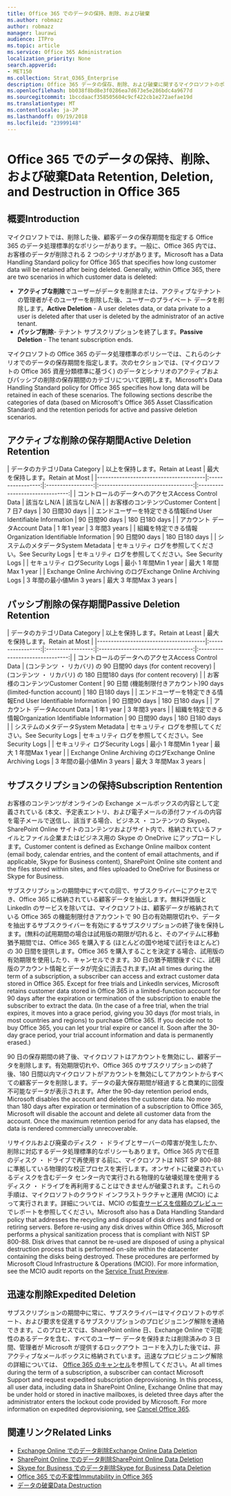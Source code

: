 ```yaml
---
title: Office 365 でのデータの保持、削除、および破棄
ms.author: robmazz
author: robmazz
manager: laurawi
audience: ITPro
ms.topic: article
ms.service: Office 365 Administration
localization_priority: None
search.appverid:
- MET150
ms.collection: Strat_O365_Enterprise
description: Office 365 データの保存、削除、および破棄に関するマイクロソフトのポリシーの概要について説明します。
ms.openlocfilehash: bb038f8bd8e3f0286ea7d673e5e286bdc4a9677d
ms.sourcegitcommit: 1bccdaacf358505604c9cf422cb1e272aefae19d
ms.translationtype: MT
ms.contentlocale: ja-JP
ms.lasthandoff: 09/19/2018
ms.locfileid: "23999148"
---
```

# <a name="data-retention-deletion-and-destruction-in-office-365"></a><span data-ttu-id="da61d-103">Office 365 でのデータの保持、削除、および破棄</span><span class="sxs-lookup"><span data-stu-id="da61d-103">Data Retention, Deletion, and Destruction in Office 365</span></span>

## <a name="introduction"></a><span data-ttu-id="da61d-104">概要</span><span class="sxs-lookup"><span data-stu-id="da61d-104">Introduction</span></span>
<span data-ttu-id="da61d-p101">マイクロソフトでは、削除した後、顧客データの保存期間を指定する Office 365 のデータ処理標準的なポリシーがあります。一般に、Office 365 内では、お客様のデータが削除される 2 つのシナリオがあります。</span><span class="sxs-lookup"><span data-stu-id="da61d-p101">Microsoft has a Data Handling Standard policy for Office 365 that specifies how long customer data will be retained after being deleted. Generally, within Office 365, there are two scenarios in which customer data is deleted:</span></span>
- <span data-ttu-id="da61d-107">**アクティブな削除**でユーザーがデータを削除または、アクティブなテナントの管理者がそのユーザーを削除した後、ユーザーのプライベート データを削除します。</span><span class="sxs-lookup"><span data-stu-id="da61d-107">**Active Deletion** - A user deletes data, or data private to a user is deleted after that user is deleted by the administrator of an active tenant.</span></span>
- <span data-ttu-id="da61d-108">**パッシブ削除**- テナント サブスクリプションを終了します。</span><span class="sxs-lookup"><span data-stu-id="da61d-108">**Passive Deletion** - The tenant subscription ends.</span></span>

<span data-ttu-id="da61d-p102">マイクロソフトの Office 365 のデータ処理標準のポリシーでは、これらのシナリオでのデータの保存期間を指定します。次のセクションでは、(マイクロソフトの Office 365 資産分類標準に基づく) のデータとシナリオのアクティブおよびパッシブの削除の保存期間のカテゴリについて説明します。</span><span class="sxs-lookup"><span data-stu-id="da61d-p102">Microsoft's Data Handling Standard policy for Office 365 specifies how long data will be retained in each of these scenarios. The following sections describe the categories of data (based on Microsoft's Office 365 Asset Classification Standard) and the retention periods for active and passive deletion scenarios.</span></span>

## <a name="active-deletion-retention"></a><span data-ttu-id="da61d-111">アクティブな削除の保存期間</span><span class="sxs-lookup"><span data-stu-id="da61d-111">Active Deletion Retention</span></span>

| <span data-ttu-id="da61d-112">データのカテゴリ</span><span class="sxs-lookup"><span data-stu-id="da61d-112">Data Category</span></span> | <span data-ttu-id="da61d-113">以上を保持します。</span><span class="sxs-lookup"><span data-stu-id="da61d-113">Retain at Least</span></span> | <span data-ttu-id="da61d-114">最大を保持します。</span><span class="sxs-lookup"><span data-stu-id="da61d-114">Retain at Most</span></span> |
|---------------------------------------|:-----------------:|:-----------------:|:----------------------------------:|:-------------------------------:|
| <span data-ttu-id="da61d-115">コントロールのデータへのアクセス</span><span class="sxs-lookup"><span data-stu-id="da61d-115">Access Control Data</span></span> | <span data-ttu-id="da61d-116">該当なし</span><span class="sxs-lookup"><span data-stu-id="da61d-116">N/A</span></span> | <span data-ttu-id="da61d-117">該当なし</span><span class="sxs-lookup"><span data-stu-id="da61d-117">N/A</span></span> |
| <span data-ttu-id="da61d-118">お客様のコンテンツ</span><span class="sxs-lookup"><span data-stu-id="da61d-118">Customer Content</span></span> | <span data-ttu-id="da61d-119">7 日</span><span class="sxs-lookup"><span data-stu-id="da61d-119">7 days</span></span> | <span data-ttu-id="da61d-120">30 日間</span><span class="sxs-lookup"><span data-stu-id="da61d-120">30 days</span></span> |
| <span data-ttu-id="da61d-121">エンドユーザーを特定できる情報</span><span class="sxs-lookup"><span data-stu-id="da61d-121">End User Identifiable Information</span></span> | <span data-ttu-id="da61d-122">90 日間</span><span class="sxs-lookup"><span data-stu-id="da61d-122">90 days</span></span> | <span data-ttu-id="da61d-123">180 日</span><span class="sxs-lookup"><span data-stu-id="da61d-123">180 days</span></span> |
| <span data-ttu-id="da61d-124">アカウント データ</span><span class="sxs-lookup"><span data-stu-id="da61d-124">Account Data</span></span> | <span data-ttu-id="da61d-125">1 年</span><span class="sxs-lookup"><span data-stu-id="da61d-125">1 year</span></span> | <span data-ttu-id="da61d-126">3 年間</span><span class="sxs-lookup"><span data-stu-id="da61d-126">3 years</span></span> |
| <span data-ttu-id="da61d-127">組織を特定できる情報</span><span class="sxs-lookup"><span data-stu-id="da61d-127">Organization Identifiable Information</span></span> | <span data-ttu-id="da61d-128">90 日間</span><span class="sxs-lookup"><span data-stu-id="da61d-128">90 days</span></span> | <span data-ttu-id="da61d-129">180 日</span><span class="sxs-lookup"><span data-stu-id="da61d-129">180 days</span></span> |
| <span data-ttu-id="da61d-130">システムのメタデータ</span><span class="sxs-lookup"><span data-stu-id="da61d-130">System Metadata</span></span> | <span data-ttu-id="da61d-131">セキュリティ ログを参照してください。</span><span class="sxs-lookup"><span data-stu-id="da61d-131">See Security Logs</span></span> | <span data-ttu-id="da61d-132">セキュリティ ログを参照してください。</span><span class="sxs-lookup"><span data-stu-id="da61d-132">See Security Logs</span></span> |
| <span data-ttu-id="da61d-133">セキュリティ ログ</span><span class="sxs-lookup"><span data-stu-id="da61d-133">Security Logs</span></span> | <span data-ttu-id="da61d-134">最小 1 年間</span><span class="sxs-lookup"><span data-stu-id="da61d-134">Min 1 year</span></span> | <span data-ttu-id="da61d-135">最大 1 年間</span><span class="sxs-lookup"><span data-stu-id="da61d-135">Max 1 year</span></span> |
| <span data-ttu-id="da61d-136">Exchange Online Archiving のログ</span><span class="sxs-lookup"><span data-stu-id="da61d-136">Exchange Online Archiving Logs</span></span> | <span data-ttu-id="da61d-137">3 年間の最小値</span><span class="sxs-lookup"><span data-stu-id="da61d-137">Min 3 years</span></span> | <span data-ttu-id="da61d-138">最大 3 年間</span><span class="sxs-lookup"><span data-stu-id="da61d-138">Max 3 years</span></span> |

## <a name="passive-deletion-retention"></a><span data-ttu-id="da61d-139">パッシブ削除の保存期間</span><span class="sxs-lookup"><span data-stu-id="da61d-139">Passive Deletion Retention</span></span>

| <span data-ttu-id="da61d-140">データのカテゴリ</span><span class="sxs-lookup"><span data-stu-id="da61d-140">Data Category</span></span> | <span data-ttu-id="da61d-141">以上を保持します。</span><span class="sxs-lookup"><span data-stu-id="da61d-141">Retain at Least</span></span> | <span data-ttu-id="da61d-142">最大を保持します。</span><span class="sxs-lookup"><span data-stu-id="da61d-142">Retain at Most</span></span> |
|---------------------------------------|:-----------------:|:-----------------:|:----------------------------------:|:-------------------------------:|
| <span data-ttu-id="da61d-143">コントロールのデータへのアクセス</span><span class="sxs-lookup"><span data-stu-id="da61d-143">Access Control Data</span></span> | <span data-ttu-id="da61d-144">(コンテンツ ・ リカバリ) の 90 日間</span><span class="sxs-lookup"><span data-stu-id="da61d-144">90 days (for content recovery)</span></span> | <span data-ttu-id="da61d-145">(コンテンツ ・ リカバリ) の 180 日間</span><span class="sxs-lookup"><span data-stu-id="da61d-145">180 days (for content recovery)</span></span> |
| <span data-ttu-id="da61d-146">お客様のコンテンツ</span><span class="sxs-lookup"><span data-stu-id="da61d-146">Customer Content</span></span> | <span data-ttu-id="da61d-147">90 日間 (機能制限付きアカウント)</span><span class="sxs-lookup"><span data-stu-id="da61d-147">90 days (limited-function account)</span></span> | <span data-ttu-id="da61d-148">180 日</span><span class="sxs-lookup"><span data-stu-id="da61d-148">180 days</span></span> |
| <span data-ttu-id="da61d-149">エンドユーザーを特定できる情報</span><span class="sxs-lookup"><span data-stu-id="da61d-149">End User Identifiable Information</span></span> | <span data-ttu-id="da61d-150">90 日間</span><span class="sxs-lookup"><span data-stu-id="da61d-150">90 days</span></span> | <span data-ttu-id="da61d-151">180 日</span><span class="sxs-lookup"><span data-stu-id="da61d-151">180 days</span></span> |
| <span data-ttu-id="da61d-152">アカウント データ</span><span class="sxs-lookup"><span data-stu-id="da61d-152">Account Data</span></span> | <span data-ttu-id="da61d-153">1 年</span><span class="sxs-lookup"><span data-stu-id="da61d-153">1 year</span></span> | <span data-ttu-id="da61d-154">3 年間</span><span class="sxs-lookup"><span data-stu-id="da61d-154">3 years</span></span> |
| <span data-ttu-id="da61d-155">組織を特定できる情報</span><span class="sxs-lookup"><span data-stu-id="da61d-155">Organization Identifiable Information</span></span> | <span data-ttu-id="da61d-156">90 日間</span><span class="sxs-lookup"><span data-stu-id="da61d-156">90 days</span></span> | <span data-ttu-id="da61d-157">180 日</span><span class="sxs-lookup"><span data-stu-id="da61d-157">180 days</span></span> |
| <span data-ttu-id="da61d-158">システムのメタデータ</span><span class="sxs-lookup"><span data-stu-id="da61d-158">System Metadata</span></span> | <span data-ttu-id="da61d-159">セキュリティ ログを参照してください。</span><span class="sxs-lookup"><span data-stu-id="da61d-159">See Security Logs</span></span> | <span data-ttu-id="da61d-160">セキュリティ ログを参照してください。</span><span class="sxs-lookup"><span data-stu-id="da61d-160">See Security Logs</span></span> |
| <span data-ttu-id="da61d-161">セキュリティ ログ</span><span class="sxs-lookup"><span data-stu-id="da61d-161">Security Logs</span></span> | <span data-ttu-id="da61d-162">最小 1 年間</span><span class="sxs-lookup"><span data-stu-id="da61d-162">Min 1 year</span></span> | <span data-ttu-id="da61d-163">最大 1 年間</span><span class="sxs-lookup"><span data-stu-id="da61d-163">Max 1 year</span></span> |
| <span data-ttu-id="da61d-164">Exchange Online Archiving のログ</span><span class="sxs-lookup"><span data-stu-id="da61d-164">Exchange Online Archiving Logs</span></span> | <span data-ttu-id="da61d-165">3 年間の最小値</span><span class="sxs-lookup"><span data-stu-id="da61d-165">Min 3 years</span></span> | <span data-ttu-id="da61d-166">最大 3 年間</span><span class="sxs-lookup"><span data-stu-id="da61d-166">Max 3 years</span></span> |

## <a name="subscription-rentention"></a><span data-ttu-id="da61d-167">サブスクリプションの保持</span><span class="sxs-lookup"><span data-stu-id="da61d-167">Subscription Rentention</span></span>

<span data-ttu-id="da61d-168">お客様のコンテンツがオンラインの Exchange メールボックスの内容として定義されている (本文、予定表エントリ、および電子メールの添付ファイルの内容を電子メールで送信し、該当する場合、ビジネス ・ コンテンツの Skype)、SharePoint Online サイトのコンテンツおよびサイト内で、格納されているファイルとファイル企業またはビジネス用の Skype の OneDrive にアップロードします。</span><span class="sxs-lookup"><span data-stu-id="da61d-168">Customer content is defined as Exchange Online mailbox content (email body, calendar entries, and the content of email attachments, and if applicable, Skype for Business content), SharePoint Online site content and the files stored within sites, and files uploaded to OneDrive for Business or Skype for Business.</span></span>

<span data-ttu-id="da61d-p103">サブスクリプションの期間中にすべての回で、サブスクライバーにアクセスでき、Office 365 に格納されている顧客データを抽出します。無料評価版と LinkedIn のサービスを除いては、マイクロソフトは、顧客データが格納されている Office 365 の機能制限付きアカウントで 90 日の有効期限切れや、データを抽出するサブスクライバーを有効にするサブスクリプションの終了後を保持します。(無料の試用期間の場合は試用版の期限が切れると、そのアイテムに移動猶予期間では、Office 365 を購入する (ほとんどの国や地域で試行をほとんど) の 30 日間を提供します。Office 365 を購入することを決定する場合、試用版の有効期限を使用したり、キャンセルできます。30 日の猶予期間後すぐに、試用版のアカウント情報とデータが完全に消去されます。)</span><span class="sxs-lookup"><span data-stu-id="da61d-p103">At all times during the term of a subscription, a subscriber can access and extract customer data stored in Office 365. Except for free trials and LinkedIn services, Microsoft retains customer data stored in Office 365 in a limited-function account for 90 days after the expiration or termination of the subscription to enable the subscriber to extract the data. (In the case of a free trial, when the trial expires, it moves into a grace period, giving you 30 days (for most trials, in most countries and regions) to purchase Office 365. If you decide not to buy Office 365, you can let your trial expire or cancel it. Soon after the 30-day grace period, your trial account information and data is permanently erased.)</span></span>

<span data-ttu-id="da61d-p104">90 日の保存期間の終了後、マイクロソフトはアカウントを無効にし、顧客データを削除します。有効期限切れや、Office 365 のサブスクリプションの終了後、180 日間以内マイクロソフトがアカウントを無効にしてアカウントからすべての顧客データを削除します。データの最大保存期間が経過すると商業的に回復不可能なデータが表示されます。</span><span class="sxs-lookup"><span data-stu-id="da61d-p104">After the 90-day retention period ends, Microsoft disables the account and deletes the customer data. No more than 180 days after expiration or termination of a subscription to Office 365, Microsoft will disable the account and delete all customer data from the account. Once the maximum retention period for any data has elapsed, the data is rendered commercially unrecoverable.</span></span>

<span data-ttu-id="da61d-p105">リサイクルおよび廃棄のディスク ・ ドライブとサーバーの障害が発生したか、削除に対応するデータ処理標準的なポリシーもあります。Office 365 内で任意のディスク ・ ドライブで再使用する前に、マイクロソフトは NIST SP 800-88 に準拠している物理的な校正プロセスを実行します。オンサイトに破棄されているディスクを含むデータ センター内で実行される物理的な破壊処理を使用するディスク ・ ドライブを再利用することはできませんが破棄されます。これらの手順は、マイクロソフトのクラウド インフラストラクチャと運用 (MCIO) によって実行されます。詳細については、MCIO の監査[サービスを信頼のプレビュー](https://aka.ms/STP)でレポートを参照してください。</span><span class="sxs-lookup"><span data-stu-id="da61d-p105">Microsoft also has a Data Handling Standard policy that addresses the recycling and disposal of disk drives and failed or retiring servers. Before re-using any disk drives within Office 365, Microsoft performs a physical sanitization process that is compliant with NIST SP 800-88. Disk drives that cannot be re-used are disposed of using a physical destruction process that is performed on-site within the datacenter containing the disks being destroyed. These procedures are performed by Microsoft Cloud Infrastructure & Operations (MCIO). For more information, see the MCIO audit reports on the [Service Trust Preview](https://aka.ms/STP).</span></span>

## <a name="expedited-deletion"></a><span data-ttu-id="da61d-182">迅速な削除</span><span class="sxs-lookup"><span data-stu-id="da61d-182">Expedited Deletion</span></span>
<span data-ttu-id="da61d-p106">サブスクリプションの期間中に常に、サブスクライバーはマイクロソフトのサポート、および要求を促進するサブスクリプションのプロビジョニング解除を連絡できます。このプロセスでは、SharePoint online 日、Exchange Online で可能性のあるデータを含む、すべてのユーザー データを保持または削除済みの 3 日間、管理者が Microsoft が提供するロックアウト コードを入力した後では、非アクティブなメールボックスに格納されています。迅速なプロビジョニング解除の詳細については、 [Office 365 のキャンセル](https://support.office.com/article/Cancel-Office-365-for-business-b1bc0bef-4608-4601-813a-cdd9f746709a)を参照してください。</span><span class="sxs-lookup"><span data-stu-id="da61d-p106">At all times during the term of a subscription, a subscriber can contact Microsoft Support and request expedited subscription deprovisioning. In this process, all user data, including data in SharePoint Online, Exchange Online that may be under hold or stored in inactive mailboxes, is deleted three days after the administrator enters the lockout code provided by Microsoft. For more information on expedited deprovisioning, see [Cancel Office 365](https://support.office.com/article/Cancel-Office-365-for-business-b1bc0bef-4608-4601-813a-cdd9f746709a).</span></span>

## <a name="related-links"></a><span data-ttu-id="da61d-186">関連リンク</span><span class="sxs-lookup"><span data-stu-id="da61d-186">Related Links</span></span>
- [<span data-ttu-id="da61d-187">Exchange Online でのデータ削除</span><span class="sxs-lookup"><span data-stu-id="da61d-187">Exchange Online Data Deletion</span></span>](office-365-exchange-online-data-deletion.md)
- [<span data-ttu-id="da61d-188">SharePoint Online でのデータ削除</span><span class="sxs-lookup"><span data-stu-id="da61d-188">SharePoint Online Data Deletion</span></span>](office-365-sharepoint-online-data-deletion.md)
- [<span data-ttu-id="da61d-189">Skype for Business でのデータ削除</span><span class="sxs-lookup"><span data-stu-id="da61d-189">Skype for Business Data Deletion</span></span>](office-365-skype-data-deletion.md)
- [<span data-ttu-id="da61d-190">Office 365 での不変性</span><span class="sxs-lookup"><span data-stu-id="da61d-190">Immutability in Office 365</span></span>](office-365-data-immutability.md)
- [<span data-ttu-id="da61d-191">データの破棄</span><span class="sxs-lookup"><span data-stu-id="da61d-191">Data Destruction</span></span>](office-365-data-destruction.md)